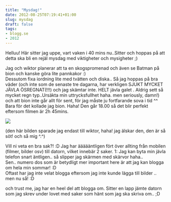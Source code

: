 ```yaml
---
title: "Mysdag!"
date: 2012-08-25T07:19:41+01:00
slug: mysdag
draft: false
tags:
- blogg.se
- 2012
---
```

Helluu! Här sitter jag uppe, vart vaken i 40 mins nu..Sitter och hoppas på att detta ska bli en rejäl mysdag med viktigheter och mysigheter ;)  
  
Jag och wiktor planerar att ta en skogspromenad och även se Batman på bion och kanske göra lite pannkakor :)  
Dessutom fixa iordning lite med tvätten och diska.. Så jag hoppas på bra väder (och inte som de senaste tre dagarna, har verkligen SJUKT MYCKET JÄVLA ÖSREGNAT(!!!) och jag skämtar inte. HELT jävla galet . Aldrig sett så mycket regn typ..Ursäkta min uttrycksfullhet haha. men seriously, damn!)  och att bion inte går allt för sent, för jag måste ju fortfarande sova i tid ^^  
Bara för det kollade jag bion. Haha! Den går 18.00 så det blir perfekt eftersom filmen är 2h 45mins.

![](/assets/images/blogg.se/wiktoooor_50385fb89606ee3261004465.jpg)

(den här bilden sparade jag endast till wiktor, haha! jag älskar den, den är så söt! och så mig ^.^)  
  
  
Vill ni veta en bra sak?! :D Jag har äääääntligen fört över allting från mobilen (filmer, bilder osv) till datorn, vilket innebär 2 saker. 1: Jag kan byta min jävla telefon snart äntligen.. så slipper jag skärmen med skärvor haha..  
Sen.. numero dos som är betydligt mer important here är att jag kan blogga om hela min sommar! :D  
Oftast har jag inte velat blogga eftersom jag inte kunde lägga till bilder .. men nu så! :D  
  
och trust me, jag har en heel del att blogga om. Sitter en lapp jämte datorn som jag skrev under lovet med saker som hänt som jag ska skriva om.. ;D